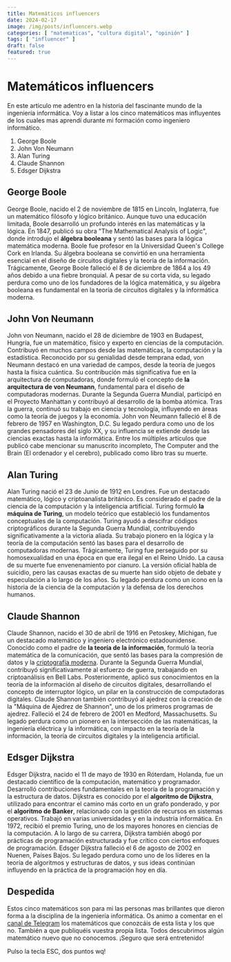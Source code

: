 ```yaml
---
title: Matemáticos influencers
date: 2024-02-17
image: /img/posts/influencers.webp
categories: [ "matematicas", "cultura digital", "opinión" ]
tags: [ "influencer" ]
draft: false
featured: true
---
```


# Matemáticos influencers

En este articulo me adentro en la historia del fascinante mundo de la ingeniería informática. Voy a listar a los cinco matemáticos mas influyentes de los cuales mas aprendí durante mi formación como ingeniero informático.

1. George Boole
2. John Von Neumann
3. Alan Turing
4. Claude Shannon
5. Edsger Dijkstra

## George Boole

George Boole, nacido el 2 de noviembre de 1815 en Lincoln, Inglaterra, fue un matemático filósofo y lógico británico. Aunque tuvo una educación limitada, Boole desarrolló un profundo interés en las matemáticas y la lógica. En 1847, publicó su obra "The Mathematical Analysis of Logic", donde introdujo el **álgebra booleana** y sentó las bases para la lógica matemática moderna. Boole fue profesor en la Universidad Queen's College Cork en Irlanda. Su álgebra booleana se convirtió en una herramienta esencial en el diseño de circuitos digitales y la teoría de la información. Trágicamente, George Boole falleció el 8 de diciembre de 1864 a los 49 años debido a una fiebre bronquial. A pesar de su corta vida, su legado perdura como uno de los fundadores de la lógica matemática, y su álgebra booleana es fundamental en la teoría de circuitos digitales y la informática moderna.

## John Von Neumann

John von Neumann, nacido el 28 de diciembre de 1903 en Budapest, Hungría, fue un matemático, físico y experto en ciencias de la computación. Contribuyó en muchos campos desde las matemáticas, la computación y la estadística. Reconocido por su genialidad desde temprana edad, von Neumann destacó en una variedad de campos, desde la teoría de juegos hasta la física cuántica. Su contribución más significativa fue en la arquitectura de computadoras, donde formuló el concepto de **la arquitectura de von Neumann**, fundamental para el diseño de computadoras modernas. Durante la Segunda Guerra Mundial, participó en el Proyecto Manhattan y contribuyó al desarrollo de la bomba atómica. Tras la guerra, continuó su trabajo en ciencia y tecnología, influyendo en áreas como la teoría de juegos y la economía. John von Neumann falleció el 8 de febrero de 1957 en Washington, D.C. Su legado perdura como uno de los grandes pensadores del siglo XX, y su influencia se extiende desde las ciencias exactas hasta la informática. Entre los múltiples artículos que publicó cabe mencionar su manuscrito incompleto, The Computer and the Brain (El ordenador y el cerebro), publicado como libro tras su muerte.

## Alan Turing

Alan Turing nació el 23 de Junio de 1912 en Londres. Fue un destacado matemático, lógico y criptoanalista británico. Es considerado el padre de la ciencia de la computación y la inteligencia artificial. Turing formuló **la máquina de Turing**, un modelo teórico que estableció los fundamentos conceptuales de la computación. Turing ayudó a descifrar códigos criptográficos durante la Segunda Guerra Mundial, contribuyendo significativamente a la victoria aliada. Su trabajo pionero en la lógica y la teoría de la computación sentó las bases para el desarrollo de computadoras modernas. Trágicamente, Turing fue perseguido por su homosexualidad en una época en que era ilegal en el Reino Unido. La causa de su muerte fue envenenamiento por cianuro. La versión oficial habla de suicidio, pero las causas exactas de su muerte han sido objeto de debate y especulación a lo largo de los años. Su legado perdura como un icono en la historia de la ciencia de la computación y la defensa de los derechos humanos.

## Claude Shannon

Claude Shannon, nacido el 30 de abril de 1916 en Petoskey, Míchigan, fue un destacado matemático y ingeniero electrónico estadounidense. Conocido como el padre de **la teoría de la información**, formuló la teoría matemática de la comunicación, que sentó las bases para la compresión de datos y la [criptografía moderna](/post/2024/criptografia-moderna). Durante la Segunda Guerra Mundial, contribuyó significativamente al esfuerzo de guerra, trabajando en criptoanálisis en Bell Labs. Posteriormente, aplicó sus conocimientos en la teoría de la información al diseño de circuitos digitales, desarrollando el concepto de interruptor lógico, un pilar en la construcción de computadoras digitales. Claude Shannon también contribuyó al ajedrez con la creación de la "Máquina de Ajedrez de Shannon", uno de los primeros programas de ajedrez. Falleció el 24 de febrero de 2001 en Medford, Massachusetts. Su legado perdura como un pionero en la intersección de las matemáticas, la ingeniería eléctrica y la informática, con impacto en la teoría de la información, la teoría de circuitos digitales y la inteligencia artificial.

## Edsger Dijkstra

Edsger Dijkstra, nacido el 11 de mayo de 1930 en Róterdam, Holanda, fue un destacado científico de la computación, matemático y programador. Desarrolló contribuciones fundamentales en la teoría de la programación y la estructura de datos. Dijkstra es conocido por el **algoritmo de Dijkstra**, utilizado para encontrar el camino más corto en un grafo ponderado, y por el **algoritmo de Banker**, relacionado con la gestión de recursos en sistemas operativos. Trabajó en varias universidades y en la industria informática. En 1972, recibió el premio Turing, uno de los mayores honores en ciencias de la computación. A lo largo de su carrera, Dijkstra también abogó por prácticas de programación estructurada y fue crítico con ciertos enfoques de programación. Edsger Dijkstra falleció el 6 de agosto de 2002 en Nuenen, Países Bajos. Su legado perdura como uno de los líderes en la teoría de algoritmos y estructuras de datos, y sus ideas continúan influyendo en la práctica de la programación hoy en día.

## Despedida

Estos cinco matemáticos son para mi las personas mas brillantes que dieron forma a la disciplina de la ingeniería informática. Os animo a comentar en el [canal de Telegram](https://t.me/lateclaescape) los matemáticos que conozcáis de esta lista y los que no. También a que publiquéis vuestra propia lista. Todos descubrimos algún matemático nuevo que no conocemos. ¡Seguro que será entretenido!

Pulso la tecla ESC, dos puntos wq!
